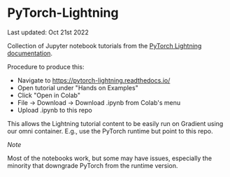 # PyTorch-Lightning

Last updated: Oct 21st 2022

Collection of Jupyter notebook tutorials from the [PyTorch Lightning documentation](https://pytorch-lightning.readthedocs.io/).

Procedure to produce this:

- Navigate to https://pytorch-lightning.readthedocs.io/
- Open tutorial under "Hands on Examples"
- Click "Open in Colab"
- File -> Download -> Download .ipynb from Colab's menu
- Upload .ipynb to this repo

This allows the Lightning tutorial content to be easily run on Gradient using our omni container. E.g., use the PyTorch runtime but point to this repo.

*Note*

Most of the notebooks work, but some may have issues, especially the minority that downgrade PyTorch from the runtime version.
